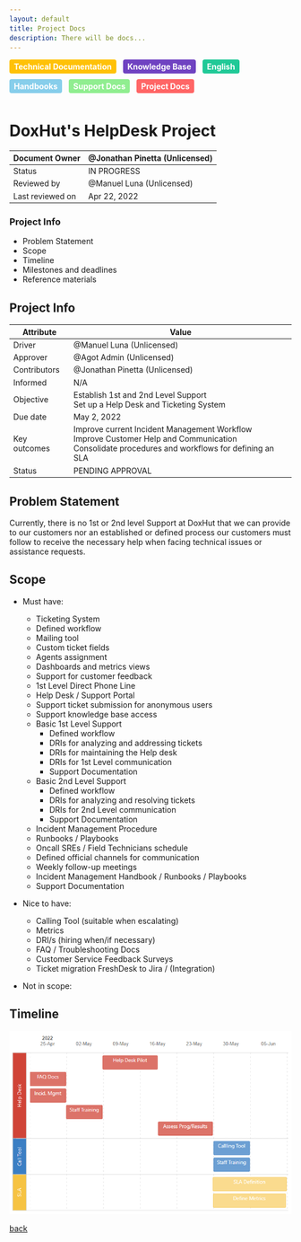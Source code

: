 ```yaml
---
layout: default
title: Project Docs
description: There will be docs...
---
```


<style>
.tag {
  display: inline-block;
  padding: 4px 8px;
  border-radius: 4px;
  color: #fff;
  font-size: 14px;
  font-weight: bold;
  margin-right: 8px;
  margin-bottom: 10px;
}

/* Add the background colors for each category */
.tag:nth-child(4) { background-color: #ffc107; } /* Technical Documentation */
.tag:nth-child(5) { background-color: #6f42c1; } /* Knowledge Base */
.tag:nth-child(6) { background-color: #fd7e14; } /* Translation */
.tag:nth-child(7) { background-color: #20c997; } /* English */
.tag:nth-child(11) { background-color: #87ceeb; } /* Handbooks */
.tag:nth-child(12) { background-color: #90ee90; } /* Support Docs */
.tag:nth-child(13) { background-color: #ff6666; } /* Project Docs */

</style>


<span class="tag" style="background-color: #ffc107;">Technical Documentation</span>
<span class="tag" style="background-color: #6f42c1;">Knowledge Base</span>
<span class="tag" style="background-color: #20c997;">English</span>
<span class="tag" style="background-color: #87ceeb;">Handbooks</span>
<span class="tag" style="background-color: #90ee90;">Support Docs</span>
<span class="tag" style="background-color: #ff6666;">Project Docs</span>



# DoxHut's HelpDesk Project


| Document Owner        | @Jonathan Pinetta (Unlicensed) |
|-----------------------|-------------------------------|
| Status                | IN PROGRESS                   |
| Reviewed by           | @Manuel Luna (Unlicensed)     |
| Last reviewed on      | Apr 22, 2022                  |

### Project Info
- Problem Statement
- Scope
- Timeline
- Milestones and deadlines
- Reference materials

## Project Info

| Attribute    | Value                         |
|--------------|-------------------------------|
| Driver       | @Manuel Luna (Unlicensed)     |
| Approver     | @Agot Admin (Unlicensed)      |
| Contributors | @Jonathan Pinetta (Unlicensed)|
| Informed     | N/A                           |
| Objective    | Establish 1st and 2nd Level Support<br>Set up a Help Desk and Ticketing System |
| Due date     | May 2, 2022                   |
| Key outcomes | Improve current Incident Management Workflow<br>Improve Customer Help and Communication<br>Consolidate procedures and workflows for defining an SLA |
| Status       | PENDING APPROVAL              |

## Problem Statement
Currently, there is no 1st or 2nd level Support at DoxHut that we can provide to our customers nor an established or defined process our customers must follow to receive the necessary help when facing technical issues or assistance requests.

## Scope

- Must have:
  - Ticketing System
  - Defined workflow
  - Mailing tool
  - Custom ticket fields
  - Agents assignment
  - Dashboards and metrics views
  - Support for customer feedback
  - 1st Level Direct Phone Line
  - Help Desk / Support Portal
  - Support ticket submission for anonymous users
  - Support knowledge base access
  - Basic 1st Level Support
    - Defined workflow
    - DRIs for analyzing and addressing tickets
    - DRIs for maintaining the Help desk
    - DRIs for 1st Level communication
    - Support Documentation
  - Basic 2nd Level Support
    - Defined workflow
    - DRIs for analyzing and resolving tickets
    - DRIs for 2nd Level communication
    - Support Documentation
  - Incident Management Procedure
  - Runbooks / Playbooks
  - Oncall SREs / Field Technicians schedule
  - Defined official channels for communication
  - Weekly follow-up meetings 
  - Incident Management Handbook / Runbooks / Playbooks
  - Support Documentation

- Nice to have:
  - Calling Tool (suitable when escalating)
  - Metrics
  - DRI/s (hiring when/if necessary)
  - FAQ / Troubleshooting Docs 
  - Customer Service Feedback Surveys
  - Ticket migration FreshDesk to Jira / (Integration) 

- Not in scope:

## Timeline

![Timeline](/_includes/timeline-project-desk.png)








[back](./)